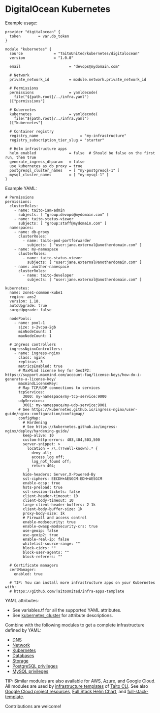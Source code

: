 # DigitalOcean Kubernetes

Example usage:

```
provider "digitalocean" {
  token        = var.do_token
}

module "kubernetes" {
  source              = "TaitoUnited/kubernetes/digitalocean"
  version             = "1.0.0"

  email                      = "devops@mydomain.com"

  # Network
  private_network_id         = module.network.private_network_id

  # Permissions
  permissions                = yamldecode(
    file("${path.root}/../infra.yaml")
  )["permissions"]

  # Kubernetes
  kubernetes                 = yamldecode(
    file("${path.root}/../infra.yaml")
  )["kubernetes"]

  # Container registry
  registry_name                   = "my-infrastructure"
  registry_subscription_tier_slug = "starter"

  # Helm infrastructure apps
  helm_enabled               = false  # Should be false on the first run, then true
  generate_ingress_dhparam   = false
  use_kubernetes_as_db_proxy = true
  postgresql_cluster_names   = [ "my-postgresql-1" ]
  mysql_cluster_names        = [ "my-mysql-1" ]
}
```

Example YAML:

```
# Permissions
permissions:
  clusterRoles:
    - name: taito-iam-admin
      subjects: [ "group:devops@mydomain.com" ]
    - name: taito-status-viewer
      subjects: [ "group:staff@mydomain.com" ]
  namespaces:
    - name: db-proxy
      clusterRoles:
        - name: taito-pod-portforwarder
          subjects: [ "user:jane.external@anotherdomain.com" ]
    - name: my-namespace
      clusterRoles:
        - name: taito-status-viewer
          subjects: [ "user:jane.external@anotherdomain.com" ]
    - name: another-namespace
      clusterRoles:
        - name: taito-developer
          subjects: [ "user:jane.external@anotherdomain.com" ]

kubernetes:
  name: zone1-common-kube1
  region: ams2
  version: 1.18.
  autoUpgrade: true
  surgeUpgrade: false

  nodePools:
    - name: pool-1
      size: s-2vcpu-2gb
      minNodeCount: 1
      maxNodeCount: 1

  # Ingress controllers
  ingressNginxControllers:
    - name: ingress-nginx
      class: nginx
      replicas: 3
      metricsEnabled: true
      # MaxMind license key for GeoIP2: https://support.maxmind.com/account-faq/license-keys/how-do-i-generate-a-license-key/
      maxmindLicenseKey:
      # Map TCP/UDP connections to services
      tcpServices:
        3000: my-namespace/my-tcp-service:9000
      udpServices:
        3001: my-namespace/my-udp-service:9001
      # See https://kubernetes.github.io/ingress-nginx/user-guide/nginx-configuration/configmap/
      configMap:
        # Hardening
        # See https://kubernetes.github.io/ingress-nginx/deploy/hardening-guide/
        keep-alive: 10
        custom-http-errors: 403,404,503,500
        server-snippet: >
          location ~ /\.(?!well-known).* {
            deny all;
            access_log off;
            log_not_found off;
            return 404;
          }
        hide-headers: Server,X-Powered-By
        ssl-ciphers: EECDH+AESGCM:EDH+AESGCM
        enable-ocsp: true
        hsts-preload: true
        ssl-session-tickets: false
        client-header-timeout: 10
        client-body-timeout: 10
        large-client-header-buffers: 2 1k
        client-body-buffer-size: 1k
        proxy-body-size: 1k
        # Firewall and access control
        enable-modsecurity: true
        enable-owasp-modsecurity-crs: true
        use-geoip: false
        use-geoip2: true
        enable-real-ip: false
        whitelist-source-range: ""
        block-cidrs: ""
        block-user-agents: ""
        block-referers: ""

  # Certificate managers
  certManager:
    enabled: true

  # TIP: You can install more infrastructure apps on your Kubernetes with:
  # https://github.com/TaitoUnited/infra-apps-template
```

YAML attributes:

- See variables.tf for all the supported YAML attributes.
- See [kubernetes_cluster](https://registry.terraform.io/providers/digitalocean/digitalocean/latest/docs/resources/kubernetes_cluster) for attribute descriptions.

Combine with the following modules to get a complete infrastructure defined by YAML:

- [DNS](https://registry.terraform.io/modules/TaitoUnited/dns/digitalocean)
- [Network](https://registry.terraform.io/modules/TaitoUnited/network/digitalocean)
- [Kubernetes](https://registry.terraform.io/modules/TaitoUnited/kubernetes/digitalocean)
- [Databases](https://registry.terraform.io/modules/TaitoUnited/databases/digitalocean)
- [Storage](https://registry.terraform.io/modules/TaitoUnited/storage/digitalocean)
- [PostgreSQL privileges](https://registry.terraform.io/modules/TaitoUnited/privileges/postgresql)
- [MySQL privileges](https://registry.terraform.io/modules/TaitoUnited/privileges/mysql)

TIP: Similar modules are also available for AWS, Azure, and Google Cloud. All modules are used by [infrastructure templates](https://taitounited.github.io/taito-cli/templates#infrastructure-templates) of [Taito CLI](https://taitounited.github.io/taito-cli/). See also [Google Cloud project resources](https://registry.terraform.io/modules/TaitoUnited/project-resources/google), [Full Stack Helm Chart](https://github.com/TaitoUnited/taito-charts/blob/master/full-stack), and [full-stack-template](https://github.com/TaitoUnited/full-stack-template).

Contributions are welcome!
